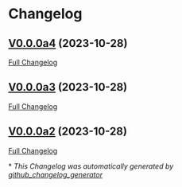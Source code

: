 # Changelog

## [V0.0.0a4](https://github.com/OpenVoiceOS/ovos-PHAL-sensors/tree/V0.0.0a4) (2023-10-28)

[Full Changelog](https://github.com/OpenVoiceOS/ovos-PHAL-sensors/compare/V0.0.0a3...V0.0.0a4)

## [V0.0.0a3](https://github.com/OpenVoiceOS/ovos-PHAL-sensors/tree/V0.0.0a3) (2023-10-28)

[Full Changelog](https://github.com/OpenVoiceOS/ovos-PHAL-sensors/compare/V0.0.0a2...V0.0.0a3)

## [V0.0.0a2](https://github.com/OpenVoiceOS/ovos-PHAL-sensors/tree/V0.0.0a2) (2023-10-28)

[Full Changelog](https://github.com/OpenVoiceOS/ovos-PHAL-sensors/compare/38093ee4b70e3e83d873f573856758072727b1e7...V0.0.0a2)



\* *This Changelog was automatically generated by [github_changelog_generator](https://github.com/github-changelog-generator/github-changelog-generator)*
